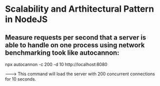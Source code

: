 # Scalability and Arthitectural Pattern in NodeJS

## Measure requests per second that a server is able to handle on one process using network benchmarking took like autocannon:

npx autocannon -c 200 -d 10 http://localhost:8080

---> This command will load the server with 200 concurrent connections for 10 seconds.